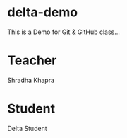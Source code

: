 # delta-demo
This is a Demo for Git &amp; GitHub class...

# Teacher
Shradha Khapra

# Student
Delta Student
